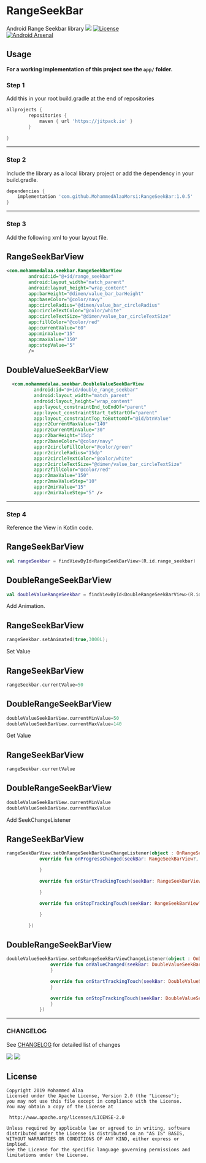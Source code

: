 # RangeSeekBar
Android Range Seekbar library 
[![](https://jitpack.io/v/Mohammed-Alaa/RangeSeekBar.svg)](https://jitpack.io/#Mohammed-Alaa/RangeSeekBar)
[![License](https://img.shields.io/badge/license-Apache%202-green.svg)](https://www.apache.org/licenses/LICENSE-2.0)  
[![Android Arsenal](https://img.shields.io/badge/Android%20Arsenal-RangeSeekBar-brightgreen.svg?style=flat)](https://android-arsenal.com/details/1/7527)
## Usage

**For a working implementation of this project see the `app/` folder.**

### Step 1

Add this in your root build.gradle at the end of repositories
```groovy
allprojects {
		repositories {
			maven { url 'https://jitpack.io' }
		}
     
}
```
---
### Step 2

Include the library as a local library project or add the dependency in your build.gradle.

```groovy
dependencies {
    implementation 'com.github.MohammedAlaaMorsi:RangeSeekBar:1.0.5'
}
```
---
### Step 3

Add the following xml to your layout file.

   ## RangeSeekBarView
```xml
<com.mohammedalaa.seekbar.RangeSeekBarView
        android:id="@+id/range_seekbar"
        android:layout_width="match_parent"
        android:layout_height="wrap_content"
        app:barHeight="@dimen/value_bar_barHeight"
        app:baseColor="@color/navy"
        app:circleRadius="@dimen/value_bar_circleRadius"
        app:circleTextColor="@color/white"
        app:circleTextSize="@dimen/value_bar_circleTextSize"
        app:fillColor="@color/red"
        app:currentValue="60"
        app:minValue="15"
        app:maxValue="150"
        app:stepValue="5"
        />
```
  ## DoubleValueSeekBarView
```xml
  <com.mohammedalaa.seekbar.DoubleValueSeekBarView
          android:id="@+id/double_range_seekbar"
          android:layout_width="match_parent"
          android:layout_height="wrap_content"
          app:layout_constraintEnd_toEndOf="parent"
          app:layout_constraintStart_toStartOf="parent"
          app:layout_constraintTop_toBottomOf="@id/btnValue"
          app:r2CurrentMaxValue="140"
          app:r2CurrentMinValue="30"
          app:r2barHeight="15dp"
          app:r2baseColor="@color/navy"
          app:r2circleFillColor="@color/green"
          app:r2circleRadius="15dp"
          app:r2circleTextColor="@color/white"
          app:r2circleTextSize="@dimen/value_bar_circleTextSize"
          app:r2fillColor="@color/red"
          app:r2maxValue="150"
          app:r2maxValueStep="10"
          app:r2minValue="15"
          app:r2minValueStep="5" />

```
---
### Step 4

Reference the View in Kotlin code.

  ## RangeSeekBarView
```kotlin
val rangeSeekbar = findViewById<RangeSeekBarView>(R.id.range_seekbar)
```
  ## DoubleRangeSeekBarView
```kotlin
val doubleValueRangeSeekbar = findViewById<DoubleRangeSeekBarView>(R.id.double_range_seekbar)
```
Add Animation.

   ## RangeSeekBarView
```kotlin
rangeSeekbar.setAnimated(true,3000L);
```

Set Value
   ## RangeSeekBarView
```kotlin
rangeSeekbar.currentValue=50
```

   ## DoubleRangeSeekBarView
```kotlin
doubleValueSeekBarView.currentMinValue=50
doubleValueSeekBarView.currentMaxValue=140
```

Get Value

  ## RangeSeekBarView
```kotlin
rangeSeekbar.currentValue
```
  ## DoubleRangeSeekBarView
```kotlin
doubleValueSeekBarView.currentMinValue
doubleValueSeekBarView.currentMaxValue
```

Add SeekChangeListener

   ## RangeSeekBarView
```kotlin
rangeSeekBarView.setOnRangeSeekBarViewChangeListener(object : OnRangeSeekBarChangeListener {
            override fun onProgressChanged(seekBar: RangeSeekBarView?, progress: Int, fromUser: Boolean) {

            }

            override fun onStartTrackingTouch(seekBar: RangeSeekBarView?) {

            }

            override fun onStopTrackingTouch(seekBar: RangeSeekBarView?) {

            }

        })
```

   ## DoubleRangeSeekBarView

```kotlin
doubleValueSeekBarView.setOnRangeSeekBarViewChangeListener(object : OnDoubleValueSeekBarChangeListener {
                override fun onValueChanged(seekBar: DoubleValueSeekBarView?, min: Int, max: Int, fromUser: Boolean) {
                }

                override fun onStartTrackingTouch(seekBar: DoubleValueSeekBarView?, min: Int, max: Int) {
                }

                override fun onStopTrackingTouch(seekBar: DoubleValueSeekBarView?, min: Int, max: Int) {
                }
            })
```
---
### CHANGELOG
See [CHANGELOG](https://github.com/MohammedAlaaMorsi/RangeSeekBar/blob/master/CHANGELOG.md) for detailed list of changes

  ![](range_seekbar.gif)
  ![](screenshot.png)
  
  ## License

    Copyright 2019 Mohammed Alaa
	Licensed under the Apache License, Version 2.0 (the "License");
	you may not use this file except in compliance with the License.
	You may obtain a copy of the License at

     http://www.apache.org/licenses/LICENSE-2.0

	Unless required by applicable law or agreed to in writing, software
	distributed under the License is distributed on an "AS IS" BASIS,
	WITHOUT WARRANTIES OR CONDITIONS OF ANY KIND, either express or implied.
	See the License for the specific language governing permissions and
	limitations under the License.